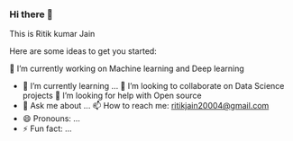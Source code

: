 ### Hi there 👋
This is Ritik kumar Jain

<!--
**ritikkumarjain/ritikkumarjain** is a ✨ _special_ ✨ repository because its `README.md` (this file) appears on your GitHub profile.-->

Here are some ideas to get you started:

🔭 I’m currently working on Machine learning and Deep learning
- 🌱 I’m currently learning ...
👯 I’m looking to collaborate on Data Science projects
🤔 I’m looking for help with Open source
- 💬 Ask me about ...
📫 How to reach me: ritikjain20004@gmail.com
- 😄 Pronouns: ...
- ⚡ Fun fact: ...

